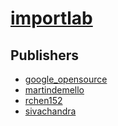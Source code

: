 # [importlab](https://pypi.org/project/importlab)



## Publishers
- [google_opensource](https://pypi.org/user/google_opensource)
- [martindemello](https://pypi.org/user/martindemello)
- [rchen152](https://pypi.org/user/rchen152)
- [sivachandra](https://pypi.org/user/sivachandra)

